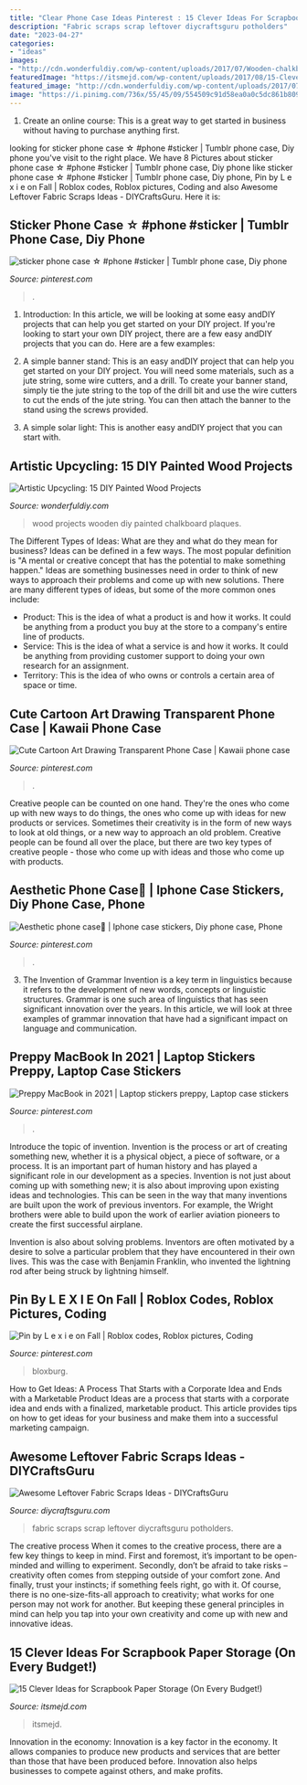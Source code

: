 ```yaml
---
title: "Clear Phone Case Ideas Pinterest : 15 Clever Ideas For Scrapbook Paper Storage (on Every Budget!)"
description: "Fabric scraps scrap leftover diycraftsguru potholders"
date: "2023-04-27"
categories:
- "ideas"
images:
- "http://cdn.wonderfuldiy.com/wp-content/uploads/2017/07/Wooden-chalkboard-plaques.jpg"
featuredImage: "https://itsmejd.com/wp-content/uploads/2017/08/15-Clever-Ideas-for-Scrapbook-Paper-Storage-On-Every-Budget.png"
featured_image: "http://cdn.wonderfuldiy.com/wp-content/uploads/2017/07/Wooden-chalkboard-plaques.jpg"
image: "https://i.pinimg.com/736x/55/45/09/554509c91d58ea0a0c5dc861b809a084.jpg"
---
```



1. Create an online course: This is a great way to get started in business without having to purchase anything first.

	

		
looking for sticker phone case ☆ #phone #sticker | Tumblr phone case, Diy phone you've visit to the right place. We have 8 Pictures about sticker phone case ☆ #phone #sticker | Tumblr phone case, Diy phone like sticker phone case ☆ #phone #sticker | Tumblr phone case, Diy phone, Pin by L e x i e on Fall | Roblox codes, Roblox pictures, Coding and also Awesome Leftover Fabric Scraps Ideas - DIYCraftsGuru. Here it is:
		
    
## Sticker Phone Case ☆ #phone #sticker | Tumblr Phone Case, Diy Phone

<img loading=lazy src="https://i.pinimg.com/736x/9e/e3/e8/9ee3e81bb9bedf728f15453538a9ee43.jpg" onerror="this.onerror=null;this.src='https://tse4.mm.bing.net/th?id=OIP.or5vnzZA5SIlsmj7Zn9tcQHaJM&amp;pid=15.1';" alt="sticker phone case ☆ #phone #sticker | Tumblr phone case, Diy phone">

_Source: pinterest.com_

>. 

	

1) Introduction: In this article, we will be looking at some easy andDIY projects that can help you get started on your DIY project.
If you're looking to start your own DIY project, there are a few easy andDIY projects that you can do. Here are a few examples:
1) A simple banner stand: This is an easy andDIY project that can help you get started on your DIY project. You will need some materials, such as a jute string, some wire cutters, and a drill. To create your banner stand, simply tie the jute string to the top of the drill bit and use the wire cutters to cut the ends of the jute string. You can then attach the banner to the stand using the screws provided.

2) A simple solar light: This is another easy andDIY project that you can start with.

    
## Artistic Upcycling: 15 DIY Painted Wood Projects

<img loading=lazy src="http://cdn.wonderfuldiy.com/wp-content/uploads/2017/07/Wooden-chalkboard-plaques.jpg" onerror="this.onerror=null;this.src='https://tse2.mm.bing.net/th?id=OIP.RjSfrkMXybph73pPRExJhAHaJ4&amp;pid=15.1';" alt="Artistic Upcycling: 15 DIY Painted Wood Projects">

_Source: wonderfuldiy.com_

>wood projects wooden diy painted chalkboard plaques. 

	

The Different Types of Ideas: What are they and what do they mean for business?
Ideas can be defined in a few ways. The most popular definition is "A mental or creative concept that has the potential to make something happen." Ideas are something businesses need in order to think of new ways to approach their problems and come up with new solutions. 
There are many different types of ideas, but some of the more common ones include: 
- Product: This is the idea of what a product is and how it works. It could be anything from a product you buy at the store to a company's entire line of products. 
- Service: This is the idea of what a service is and how it works. It could be anything from providing customer support to doing your own research for an assignment. 
- Territory: This is the idea of who owns or controls a certain area of space or time.

    
## Cute Cartoon Art Drawing Transparent Phone Case | Kawaii Phone Case

<img loading=lazy src="https://i.pinimg.com/736x/45/af/43/45af433cbb6ab08721a31c9cc88d7511.jpg" onerror="this.onerror=null;this.src='https://tse1.mm.bing.net/th?id=OIP.C7gSZGKhyYV2I6StzwBb_AHaHa&amp;pid=15.1';" alt="Cute Cartoon Art Drawing Transparent Phone Case | Kawaii phone case">

_Source: pinterest.com_

>. 

	

Creative people can be counted on one hand. They're the ones who come up with new ways to do things, the ones who come up with ideas for new products or services. Sometimes their creativity is in the form of new ways to look at old things, or a new way to approach an old problem. Creative people can be found all over the place, but there are two key types of creative people - those who come up with ideas and those who come up with products.

    
## Aesthetic Phone Case🌼 | Iphone Case Stickers, Diy Phone Case, Phone

<img loading=lazy src="https://i.pinimg.com/736x/44/f0/76/44f076048440f4f43b1e0ed8a98e1647.jpg" onerror="this.onerror=null;this.src='https://tse3.mm.bing.net/th?id=OIP.NBcXZMqKYVYOplexzMEMlgHaJ3&amp;pid=15.1';" alt="Aesthetic phone case🌼 | Iphone case stickers, Diy phone case, Phone">

_Source: pinterest.com_

>. 

	

3. The Invention of Grammar
Invention is a key term in linguistics because it refers to the development of new words, concepts or linguistic structures. Grammar is one such area of linguistics that has seen significant innovation over the years. In this article, we will look at three examples of grammar innovation that have had a significant impact on language and communication.

    
## Preppy MacBook In 2021 | Laptop Stickers Preppy, Laptop Case Stickers

<img loading=lazy src="https://i.pinimg.com/736x/55/45/09/554509c91d58ea0a0c5dc861b809a084.jpg" onerror="this.onerror=null;this.src='https://tse3.mm.bing.net/th?id=OIP.fJF4motkQxL1hxP5DWkCUQHaJ3&amp;pid=15.1';" alt="Preppy MacBook in 2021 | Laptop stickers preppy, Laptop case stickers">

_Source: pinterest.com_

>. 

	

Introduce the topic of invention.
Invention is the process or art of creating something new, whether it is a physical object, a piece of software, or a process. It is an important part of human history and has played a significant role in our development as a species.
Invention is not just about coming up with something new; it is also about improving upon existing ideas and technologies. This can be seen in the way that many inventions are built upon the work of previous inventors. For example, the Wright brothers were able to build upon the work of earlier aviation pioneers to create the first successful airplane.

Invention is also about solving problems. Inventors are often motivated by a desire to solve a particular problem that they have encountered in their own lives. This was the case with Benjamin Franklin, who invented the lightning rod after being struck by lightning himself.

    
## Pin By L E X I E On Fall | Roblox Codes, Roblox Pictures, Coding

<img loading=lazy src="https://i.pinimg.com/736x/23/5b/20/235b2088f1559faea958127337ef2d29.jpg" onerror="this.onerror=null;this.src='https://tse3.mm.bing.net/th?id=OIP.DnhzYsi5ts4Tdb5hYBkclgHaQA&amp;pid=15.1';" alt="Pin by L e x i e on Fall | Roblox codes, Roblox pictures, Coding">

_Source: pinterest.com_

>bloxburg. 

	

How to Get Ideas: A Process That Starts with a Corporate Idea and Ends with a Marketable Product
Ideas are a process that starts with a corporate idea and ends with a finalized, marketable product. This article provides tips on how to get ideas for your business and make them into a successful marketing campaign.

    
## Awesome Leftover Fabric Scraps Ideas - DIYCraftsGuru

<img loading=lazy src="https://www.diycraftsguru.com/wp-content/uploads/2016/03/45-Fabric-Scrap-Rosette-Pillow.jpg" onerror="this.onerror=null;this.src='https://tse3.mm.bing.net/th?id=OIP.4WlBq7PLEEC1Ggb1tu3dHAHaJ4&amp;pid=15.1';" alt="Awesome Leftover Fabric Scraps Ideas - DIYCraftsGuru">

_Source: diycraftsguru.com_

>fabric scraps scrap leftover diycraftsguru potholders. 

	

The creative process
When it comes to the creative process, there are a few key things to keep in mind. First and foremost, it’s important to be open-minded and willing to experiment. Secondly, don’t be afraid to take risks – creativity often comes from stepping outside of your comfort zone. And finally, trust your instincts; if something feels right, go with it.
Of course, there is no one-size-fits-all approach to creativity; what works for one person may not work for another. But keeping these general principles in mind can help you tap into your own creativity and come up with new and innovative ideas.

    
## 15 Clever Ideas For Scrapbook Paper Storage (On Every Budget!)

<img loading=lazy src="https://itsmejd.com/wp-content/uploads/2017/08/15-Clever-Ideas-for-Scrapbook-Paper-Storage-On-Every-Budget.png" onerror="this.onerror=null;this.src='https://tse4.mm.bing.net/th?id=OIP.T-oUW_VLvLbUISYm8WrOdACdGM&amp;pid=15.1';" alt="15 Clever Ideas for Scrapbook Paper Storage (On Every Budget!)">

_Source: itsmejd.com_

>itsmejd. 

	

Innovation in the economy:
Innovation is a key factor in the economy. It allows companies to produce new products and services that are better than those that have been produced before. Innovation also helps businesses to compete against others, and make profits.

